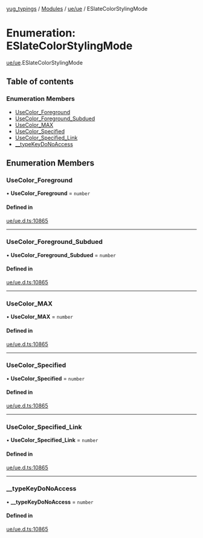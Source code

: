 [yug_typings](../README.md) / [Modules](../modules.md) / [ue/ue](../modules/ue_ue.md) / ESlateColorStylingMode

# Enumeration: ESlateColorStylingMode

[ue/ue](../modules/ue_ue.md).ESlateColorStylingMode

## Table of contents

### Enumeration Members

- [UseColor\_Foreground](ue_ue.ESlateColorStylingMode.md#usecolor_foreground)
- [UseColor\_Foreground\_Subdued](ue_ue.ESlateColorStylingMode.md#usecolor_foreground_subdued)
- [UseColor\_MAX](ue_ue.ESlateColorStylingMode.md#usecolor_max)
- [UseColor\_Specified](ue_ue.ESlateColorStylingMode.md#usecolor_specified)
- [UseColor\_Specified\_Link](ue_ue.ESlateColorStylingMode.md#usecolor_specified_link)
- [\_\_typeKeyDoNoAccess](ue_ue.ESlateColorStylingMode.md#__typekeydonoaccess)

## Enumeration Members

### UseColor\_Foreground

• **UseColor\_Foreground** = `number`

#### Defined in

[ue/ue.d.ts:10865](https://github.com/YugMetaverse/yug_typings/blob/b7d9b19/ue/ue.d.ts#L10865)

___

### UseColor\_Foreground\_Subdued

• **UseColor\_Foreground\_Subdued** = `number`

#### Defined in

[ue/ue.d.ts:10865](https://github.com/YugMetaverse/yug_typings/blob/b7d9b19/ue/ue.d.ts#L10865)

___

### UseColor\_MAX

• **UseColor\_MAX** = `number`

#### Defined in

[ue/ue.d.ts:10865](https://github.com/YugMetaverse/yug_typings/blob/b7d9b19/ue/ue.d.ts#L10865)

___

### UseColor\_Specified

• **UseColor\_Specified** = `number`

#### Defined in

[ue/ue.d.ts:10865](https://github.com/YugMetaverse/yug_typings/blob/b7d9b19/ue/ue.d.ts#L10865)

___

### UseColor\_Specified\_Link

• **UseColor\_Specified\_Link** = `number`

#### Defined in

[ue/ue.d.ts:10865](https://github.com/YugMetaverse/yug_typings/blob/b7d9b19/ue/ue.d.ts#L10865)

___

### \_\_typeKeyDoNoAccess

• **\_\_typeKeyDoNoAccess** = `number`

#### Defined in

[ue/ue.d.ts:10865](https://github.com/YugMetaverse/yug_typings/blob/b7d9b19/ue/ue.d.ts#L10865)
